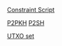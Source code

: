 <!-- TITLE: Glossary -->

[Constraint Script](/glossary/constraint_script)

[P2PKH](/glossary/p2pkh)
[P2SH](/glossary/p2sh)

[UTXO set](/glossary/utxo_set)